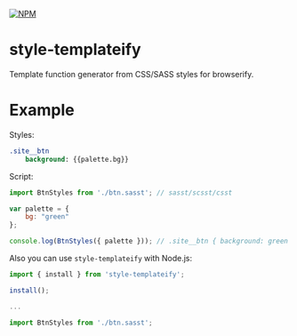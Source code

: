 [![NPM](https://nodei.co/npm/style-templateify.png?compact=true)](https://nodei.co/npm/style-templateify/)

# style-templateify
Template function generator from CSS/SASS styles for browserify.

# Example
Styles:
```sass
.site__btn
	background: {{palette.bg}}
```
Script:
```js
import BtnStyles from './btn.sasst'; // sasst/scsst/csst

var palette = {
	bg: "green"
};

console.log(BtnStyles({ palette })); // .site__btn { background: green }
```

Also you can use `style-templateify` with Node.js:
```js
import { install } from 'style-templateify';

install();

...

import BtnStyles from './btn.sasst'; 

```